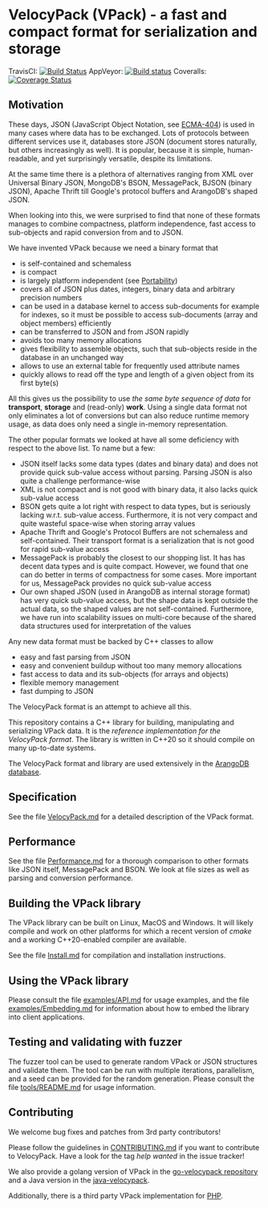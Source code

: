 VelocyPack (VPack) - a fast and compact format for serialization and storage
============================================================================

TravisCI: [![Build Status](https://api.travis-ci.com/arangodb/velocypack.svg?branch=main)](https://travis-ci.com/arangodb/velocypack)   AppVeyor: [![Build status](https://ci.appveyor.com/api/projects/status/pkbl4t7vey88bqud?svg=true)](https://ci.appveyor.com/project/jsteemann/velocypack)   Coveralls: [![Coverage Status](https://coveralls.io/repos/arangodb/velocypack/badge.svg?branch=main&service=github)](https://coveralls.io/github/arangodb/velocypack?branch=main)

Motivation
----------

These days, JSON (JavaScript Object Notation, see
[ECMA-404](http://www.ecma-international.org/publications/files/ECMA-ST/ECMA-404.pdf))
is used in many cases where data has to be exchanged.
Lots of protocols between different services use it, databases store
JSON (document stores naturally, but others increasingly as well). It
is popular, because it is simple, human-readable, and yet surprisingly
versatile, despite its limitations.

At the same time there is a plethora of alternatives ranging from XML
over Universal Binary JSON, MongoDB's BSON, MessagePack, BJSON (binary
JSON), Apache Thrift till Google's protocol buffers and ArangoDB's
shaped JSON.

When looking into this, we were surprised to find that none of these
formats manages to combine compactness, platform independence, fast
access to sub-objects and rapid conversion from and to JSON.

We have invented VPack because we need a binary format that

  - is self-contained and schemaless 
  - is compact
  - is largely platform independent (see [Portability](VelocyPack.md#Portability))
  - covers all of JSON plus dates, integers, binary data and arbitrary
    precision numbers
  - can be used in a database kernel to access sub-documents for
    example for indexes, so it must be possible to access sub-documents
    (array and object members) efficiently
  - can be transferred to JSON and from JSON rapidly
  - avoids too many memory allocations
  - gives flexibility to assemble objects, such that sub-objects reside
    in the database in an unchanged way
  - allows to use an external table for frequently used attribute names
  - quickly allows to read off the type and length of a given object
    from its first byte(s)

All this gives us the possibility to use *the same byte sequence of
data* for **transport**, **storage** and (read-only) **work**. Using a
single data format not only eliminates a lot of conversions but can 
also reduce runtime memory usage, as data does only need a single 
in-memory representation.

The other popular formats we looked at have all some deficiency with
respect to the above list. To name but a few:

  - JSON itself lacks some data types (dates and binary data) and does
    not provide quick sub-value access without parsing. Parsing JSON is
    also quite a challenge performance-wise
  - XML is not compact and is not good with binary data, it also lacks
    quick sub-value access
  - BSON gets quite a lot right with respect to data types, but is 
    seriously lacking w.r.t. sub-value access. Furthermore, it is not
    very compact and quite wasteful space-wise when storing array values
  - Apache Thrift and Google's Protocol Buffers are not schemaless and 
    self-contained. Their transport format is a serialization that is
    not good for rapid sub-value access
  - MessagePack is probably the closest to our shopping list. It has
    has decent data types and is quite compact. However, we found that 
    one can do better in terms of compactness for some cases. More
    important for us, MessagePack provides no quick sub-value access
  - Our own shaped JSON (used in ArangoDB as internal storage format)
    has very quick sub-value access, but the shape data is kept outside
    the actual data, so the shaped values are not self-contained.
    Furthermore, we have run into scalability issues on multi-core
    because of the shared data structures used for interpretation of
    the values

Any new data format must be backed by C++ classes to allow

  - easy and fast parsing from JSON
  - easy and convenient buildup without too many memory allocations
  - fast access to data and its sub-objects (for arrays and objects)
  - flexible memory management
  - fast dumping to JSON

The VelocyPack format is an attempt to achieve all this.

This repository contains a C++ library for building, manipulating and
serializing VPack data. It is the *reference implementation for the 
VelocyPack format*. The library is written in C++20 so it should compile 
on many up-to-date systems.

The VelocyPack format and library are used extensively in the 
[ArangoDB database](https://www.arangodb.com/).


Specification
-------------

See the file [VelocyPack.md](VelocyPack.md) for a detailed description of
the VPack format.


Performance
-----------

See the file [Performance.md](Performance.md) for a thorough comparison
to other formats like JSON itself, MessagePack and BSON. We look at file
sizes as well as parsing and conversion performance.


Building the VPack library
--------------------------

The VPack library can be built on Linux, MacOS and Windows. It will likely
compile and work on other platforms for which a recent version of *cmake* and
a working C++20-enabled compiler are available.

See the file [Install.md](Install.md) for compilation and installation
instructions.


Using the VPack library
-----------------------

Please consult the file [examples/API.md](examples/API.md) for usage examples, 
and the file [examples/Embedding.md](examples/Embedding.md) for information
about how to embed the library into client applications.


Testing and validating with fuzzer
----------------------------------

The fuzzer tool can be used to generate random VPack or JSON structures and
validate them. The tool can be run with multiple iterations, parallelism, and 
a seed can be provided for the random generation.
Please consult the file [tools/README.md](tools/README.md) for usage 
information.


Contributing
------------

We welcome bug fixes and patches from 3rd party contributors!

Please follow the guidelines in [CONTRIBUTING.md](.github/CONTRIBUTING.md)
if you want to contribute to VelocyPack. Have a look for the tag _help wanted_
in the issue tracker!

We also provide a golang version of VPack in the 
[go-velocypack repository](https://github.com/arangodb/go-velocypack) and a
Java version in the [java-velocypack](https://github.com/arangodb/java-velocypack).

Additionally, there is a third party VPack implementation for 
[PHP](https://github.com/martin-schilling/php-velocypack).
